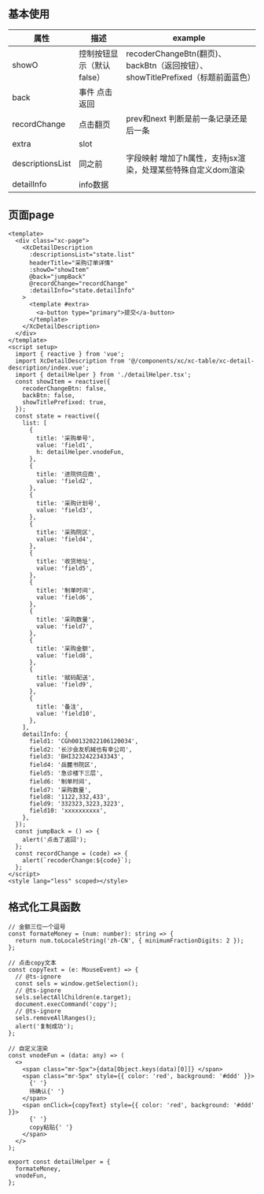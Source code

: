 ## 基本使用

| 属性             | 描述                      | example                                                      |
| ---------------- | ------------------------- | ------------------------------------------------------------ |
| showO            | 控制按钮显示（默认false） | recoderChangeBtn(翻页)、backBtn（返回按钮）、showTitlePrefixed（标题前面蓝色） |
| back             | 事件 点击返回             |                                                              |
| recordChange     | 点击翻页                  | prev和next 判断是前一条记录还是后一条                        |
| extra            | slot                      |                                                              |
| descriptionsList | 同之前                    | 字段映射    增加了h属性，支持jsx渲染，处理某些特殊自定义dom渲染 |
| detailInfo       | info数据                  |                                                              |



## 页面page

```tsx
<template>
  <div class="xc-page">
    <XcDetailDescription
      :descriptionsList="state.list"
      headerTitle="采购订单详情"
      :showO="showItem"
      @back="jumpBack"
      @recordChange="recordChange"
      :detailInfo="state.detailInfo"
    >
      <template #extra>
        <a-button type="primary">提交</a-button>
      </template>
    </XcDetailDescription>
  </div>
</template>
<script setup>
  import { reactive } from 'vue';
  import XcDetailDescription from '@/components/xc/xc-table/xc-detail-description/index.vue';
  import { detailHelper } from './detailHelper.tsx';
  const showItem = reactive({
    recoderChangeBtn: false,
    backBtn: false,
    showTitlePrefixed: true,
  });
  const state = reactive({
    list: [
      {
        title: '采购单号',
        value: 'field1',
        h: detailHelper.vnodeFun,
      },
      {
        title: '进院供应商',
        value: 'field2',
      },
      {
        title: '采购计划号',
        value: 'field3',
      },
      {
        title: '采购院区',
        value: 'field4',
      },
      {
        title: '收货地址',
        value: 'field5',
      },
      {
        title: '制单时间',
        value: 'field6',
      },
      {
        title: '采购数量',
        value: 'field7',
      },
      {
        title: '采购金额',
        value: 'field8',
      },
      {
        title: '赋码配送',
        value: 'field9',
      },
      {
        title: '备注',
        value: 'field10',
      },
    ],
    detailInfo: {
      field1: 'CGh00132022106120034',
      field2: '长沙会友机械也有幸公司',
      field3: 'BHI3232422343343',
      field4: '岳麓书院区',
      field5: '急诊楼下三层',
      field6: '制单时间',
      field7: '采购数量',
      field8: '1122,332,433',
      field9: '332323,3223,3223',
      field10: 'xxxxxxxxxx',
    },
  });
  const jumpBack = () => {
    alert('点击了返回');
  };
  const recordChange = (code) => {
    alert(`recoderChange:${code}`);
  };
</script>
<style lang="less" scoped></style>

```

##  格式化工具函数

```tsx
// 金额三位一个逗号
const formateMoney = (num: number): string => {
  return num.toLocaleString('zh-CN', { minimumFractionDigits: 2 });
};

// 点击copy文本
const copyText = (e: MouseEvent) => {
  // @ts-ignore
  const sels = window.getSelection();
  // @ts-ignore
  sels.selectAllChildren(e.target);
  document.execCommand('copy');
  // @ts-ignore
  sels.removeAllRanges();
  alert('复制成功');
};

// 自定义渲染
const vnodeFun = (data: any) => (
  <>
    <span class="mr-5px">{data[Object.keys(data)[0]]} </span>
    <span class="mr-5px" style={{ color: 'red', background: '#ddd' }}>
      {' '}
      待确认{' '}
    </span>
    <span onClick={copyText} style={{ color: 'red', background: '#ddd' }}>
      {' '}
      copy粘贴{' '}
    </span>
  </>
);

export const detailHelper = {
  formateMoney,
  vnodeFun,
};

```

